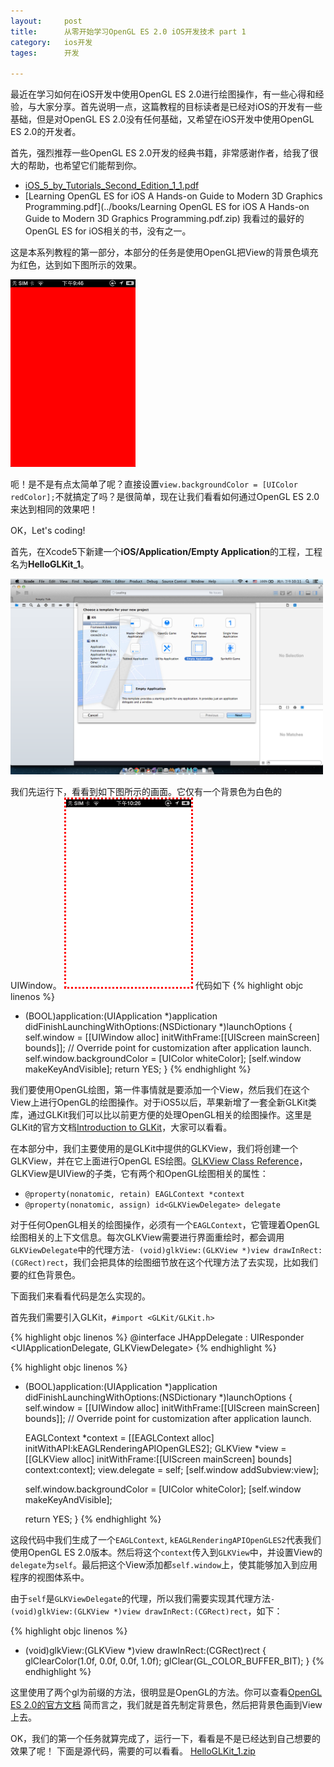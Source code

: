 ```yaml
---
layout: 	post
title:		从零开始学习OpenGL ES 2.0 iOS开发技术 part 1
category:	ios开发
tages:		开发

---
```


最近在学习如何在iOS开发中使用OpenGL ES 2.0进行绘图操作，有一些心得和经验，与大家分享。首先说明一点，这篇教程的目标读者是已经对iOS的开发有一些基础，但是对OpenGL ES 2.0没有任何基础，又希望在iOS开发中使用OpenGL ES 2.0的开发者。

首先，强烈推荐一些OpenGL ES 2.0开发的经典书籍，非常感谢作者，给我了很大的帮助，也希望它们能帮到你。

+	[iOS_5_by_Tutorials_Second_Edition_1_1.pdf](../books/iOS_5_by_Tutorials_Second_Edition_1_1.pdf.zip)
+	[Learning OpenGL ES for iOS A Hands-on Guide to Modern 3D Graphics Programming.pdf](../books/Learning OpenGL ES for iOS A Hands-on Guide to Modern 3D Graphics Programming.pdf.zip) 我看过的最好的OpenGL ES for iOS相关的书，没有之一。

这是本系列教程的第一部分，本部分的任务是使用OpenGL把View的背景色填充为红色，达到如下图所示的效果。

<img src="../album/view_red.png" style="width: 200px;"/>

呃！是不是有点太简单了呢？直接设置`view.backgroundColor = [UIColor redColor];`不就搞定了吗？是很简单，现在让我们看看如何通过OpenGL ES 2.0来达到相同的效果吧！

OK，Let's coding! 	

首先，在Xcode5下新建一个**iOS/Application/Empty Application**的工程，工程名为**HelloGLKit_1**。

<img src="../album/create_empty_project.png" style="width: 500px;" />

我们先运行下，看看到如下图所示的画面。它仅有一个背景色为白色的UIWindow。
<img src="../album/window_white.png" style="width: 200px; border: 3px #ff0000 dotted;"/>
代码如下
{% highlight objc linenos %}
- (BOOL)application:(UIApplication *)application didFinishLaunchingWithOptions:(NSDictionary *)launchOptions
{
    self.window = [[UIWindow alloc] initWithFrame:[[UIScreen mainScreen] bounds]];
    // Override point for customization after application launch.
    self.window.backgroundColor = [UIColor whiteColor];
    [self.window makeKeyAndVisible];
    return YES;
}
{% endhighlight %}

我们要使用OpenGL绘图，第一件事情就是要添加一个View，然后我们在这个View上进行OpenGL的绘图操作。对于iOS5以后，苹果新增了一套全新GLKit类库，通过GLKit我们可以比以前更方便的处理OpenGL相关的绘图操作。这里是GLKit的官方文档[Introduction to GLKit](https://developer.apple.com/library/ios/documentation/GLkit/Reference/GLKit_Collection/Introduction/Introduction.html#//apple_ref/doc/uid/TP40010915-CH1-SW1)，大家可以看看。

在本部分中，我们主要使用的是GLKit中提供的GLKView，我们将创建一个GLKView，并在它上面进行OpenGL ES绘图。[GLKView Class Reference](https://developer.apple.com/library/ios/documentation/GLkit/Reference/GLKView_ClassReference/Reference/Reference.html)，GLKView是UIView的子类，它有两个和OpenGL绘图相关的属性：

+	`@property(nonatomic, retain) EAGLContext *context`
+	`@property(nonatomic, assign) id<GLKViewDelegate> delegate`

对于任何OpenGL相关的绘图操作，必须有一个`EAGLContext`，它管理着OpenGL绘图相关的上下文信息。每次GLKView需要进行界面重绘时，都会调用`GLKViewDelegate`中的代理方法`- (void)glkView:(GLKView *)view drawInRect:(CGRect)rect`，我们会把具体的绘图细节放在这个代理方法了去实现，比如我们要的红色背景色。

下面我们来看看代码是怎么实现的。

首先我们需要引入GLKit，`#import <GLKit/GLKit.h>`

{% highlight objc linenos %}
@interface JHAppDelegate : UIResponder 
<UIApplicationDelegate, GLKViewDelegate>
{% endhighlight %}

{% highlight objc linenos %}
- (BOOL)application:(UIApplication *)application didFinishLaunchingWithOptions:(NSDictionary *)launchOptions
{
   self.window = [[UIWindow alloc] initWithFrame:[[UIScreen mainScreen] bounds]];
   // Override point for customization after application launch.
   
   EAGLContext *context = [[EAGLContext alloc] initWithAPI:kEAGLRenderingAPIOpenGLES2];
   GLKView *view = [[GLKView alloc] initWithFrame:[[UIScreen mainScreen] bounds]
                                          context:context];
   view.delegate = self;
   [self.window addSubview:view];
   
   
   self.window.backgroundColor = [UIColor whiteColor];
   [self.window makeKeyAndVisible];
   
   return YES;
}
{% endhighlight %}

这段代码中我们生成了一个`EAGLContext`, `kEAGLRenderingAPIOpenGLES2`代表我们使用OpenGL ES 2.0版本。然后将这个`context`传入到`GLKView`中，并设置View的`delegate`为`self`。最后把这个View添加都`self.window`上，使其能够加入到应用程序的视图体系中。

由于`self`是`GLKViewDelegate`的代理，所以我们需要实现其代理方法`- (void)glkView:(GLKView *)view drawInRect:(CGRect)rect`，如下：

{% highlight objc linenos %}
- (void)glkView:(GLKView *)view drawInRect:(CGRect)rect
{
    glClearColor(1.0f, 0.0f, 0.0f, 1.0f);
    glClear(GL_COLOR_BUFFER_BIT);
}
{% endhighlight %}

这里使用了两个gl为前缀的方法，很明显是OpenGL的方法。你可以查看[OpenGL ES 2.0的官方文档](http://www.khronos.org/opengles/sdk/docs/man/)
简而言之，我们就是首先制定背景色，然后把背景色画到View上去。

OK，我们的第一个任务就算完成了，运行一下，看看是不是已经达到自己想要的效果了呢！
下面是源代码，需要的可以看看。
[HelloGLKit_1.zip](../src/HelloGLKit_1.zip)



